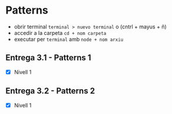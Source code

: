 # Patterns
- obrir terminal `terminal > nuevo terminal` o (cntrl + mayus + ñ)
- accedir a la carpeta `cd + nom carpeta`
- executar per `terminal` amb `node + nom arxiu`

## Entrega 3.1 - Patterns 1
- [x] Nivell 1

## Entrega 3.2 - Patterns 2
- [x] Nivell 1